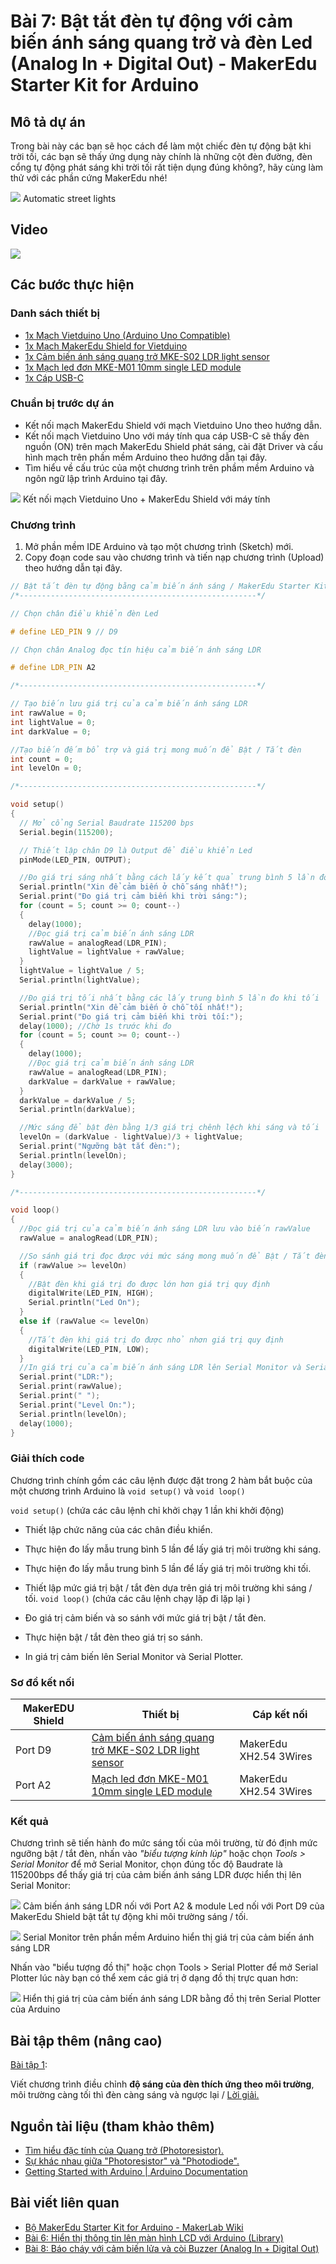 # Bài 7: Bật tắt đèn tự động với cảm biến ánh sáng quang trở và đèn Led (Analog In + Digital Out) - MakerEdu Starter Kit for Arduino

## Mô tả dự án

Trong bài này các bạn sẽ học cách để làm một chiếc đèn tự động bật khi trời tối, các bạn sẽ thấy ứng dụng này chính là những cột đèn đường, đèn cổng tự động phát sáng khi trời tối rất tiện dụng đúng không?, hãy cùng làm thử với các phần cứng MakerEdu nhé!

![](/ex/less07/image/01_1050px-Auto_street_light.jpg)
Automatic street lights

## Video

![](/ex/less07/image/02_video.png)

## Các bước thực hiện

### Danh sách thiết bị

- [1x Mạch Vietduino Uno (Arduino Uno Compatible)](https://makerlab.vn/vuno)
- [1x Mạch MakerEdu Shield for Vietduino](https://makerlab.vn/vietduinosd)
- [1x Cảm biến ánh sáng quang trở MKE-S02 LDR light sensor](https://makerlab.vn/mkes02)
- [1x Mạch led đơn MKE-M01 10mm single LED module](https://makerlab.vn/mkem01)
- [1x Cáp USB-C](https://hshop.vn/cap-usb-type-c)

### Chuẩn bị trước dự án

- Kết nối mạch MakerEdu Shield với mạch Vietduino Uno theo hướng dẫn.
- Kết nối mạch Vietduino Uno với máy tính qua cáp USB-C sẽ thấy đèn nguồn (ON) trên mạch MakerEdu Shield phát sáng, cài đặt Driver và cấu hình mạch trên phần mềm Arduino theo hướng dẫn tại đây.
- Tìm hiểu về cấu trúc của một chương trình trên phầm mềm Arduino và ngôn ngữ lập trình Arduino tại đây.

![](/ex/less07/image/03_connect.jpg)
Kết nối mạch Vietduino Uno + MakerEdu Shield với máy tính

### Chương trình

1. Mở phần mềm IDE Arduino và tạo một chương trình (Sketch) mới.
1. Copy đoạn code sau vào chương trình và tiến nạp chương trình (Upload) theo hướng dẫn tại đây.

```ino
// Bật tắt đèn tự động bằng cảm biến ánh sáng / MakerEdu Starter Kit for Arduino
/*-----------------------------------------------------*/

// Chọn chân điều khiển đèn Led

# define LED_PIN 9 // D9

// Chọn chân Analog đọc tín hiệu cảm biến ánh sáng LDR

# define LDR_PIN A2

/*-----------------------------------------------------*/

// Tạo biến lưu giá trị của cảm biến ánh sáng LDR
int rawValue = 0;
int lightValue = 0;
int darkValue = 0;

//Tạo biến đếm bổ trợ và giá trị mong muốn để Bật / Tắt đèn
int count = 0;
int levelOn = 0;

/*-----------------------------------------------------*/

void setup()
{
  // Mở cổng Serial Baudrate 115200 bps
  Serial.begin(115200);

  // Thiết lập chân D9 là Output để điều khiển Led
  pinMode(LED_PIN, OUTPUT);

  //Đo giá trị sáng nhất bằng cách lấy kết quả trung bình 5 lần đo khi sáng
  Serial.println("Xin để cảm biến ở chỗ sáng nhất!");
  Serial.print("Đo giá trị cảm biến khi trời sáng:");
  for (count = 5; count >= 0; count--)
  {
    delay(1000);
    //Đọc giá trị cảm biến ánh sáng LDR
    rawValue = analogRead(LDR_PIN);
    lightValue = lightValue + rawValue;
  }
  lightValue = lightValue / 5;
  Serial.println(lightValue);

  //Đo giá trị tối nhất bằng các lấy trung bình 5 lần đo khi tối
  Serial.println("Xin để cảm biến ở chỗ tối nhất!");
  Serial.print("Đo giá trị cảm biến khi trời tối:");
  delay(1000); //Chờ 1s trước khi đo
  for (count = 5; count >= 0; count--)
  {
    delay(1000);
    //Đọc giá trị cảm biến ánh sáng LDR
    rawValue = analogRead(LDR_PIN);
    darkValue = darkValue + rawValue;
  }
  darkValue = darkValue / 5;
  Serial.println(darkValue);

  //Mức sáng để bật đèn bằng 1/3 giá trị chênh lệch khi sáng và tối
  levelOn = (darkValue - lightValue)/3 + lightValue;
  Serial.print("Ngưỡng bật tắt đèn:");
  Serial.println(levelOn);
  delay(3000);
}

/*-----------------------------------------------------*/

void loop()
{
  //Đọc giá trị của cảm biến ánh sáng LDR lưu vào biến rawValue
  rawValue = analogRead(LDR_PIN);

  //So sánh giá trị đọc được với mức sáng mong muốn để Bật / Tắt đèn
  if (rawValue >= levelOn)
  {
    //Bật đèn khi giá trị đo được lớn hơn giá trị quy định
    digitalWrite(LED_PIN, HIGH);
    Serial.println("Led On");
  }
  else if (rawValue <= levelOn)
  {
    //Tắt đèn khi giá trị đo được nhỏ nhơn giá trị quy định
    digitalWrite(LED_PIN, LOW);
  }
  //In giá trị của cảm biến ánh sáng LDR lên Serial Monitor và Serial Plotter
  Serial.print("LDR:");
  Serial.print(rawValue);
  Serial.print(" ");
  Serial.print("Level On:");
  Serial.println(levelOn);
  delay(1000);
}
```

### Giải thích code

Chương trình chính gồm các câu lệnh được đặt trong 2 hàm bắt buộc của một chương trình Arduino là `void setup()` và `void loop()`

`void setup()` (chứa các câu lệnh chỉ khởi chạy 1 lần khi khởi động)

- Thiết lập chức năng của các chân điều khiển.
- Thực hiện đo lấy mẫu trung bình 5 lần để lấy giá trị môi trường khi sáng.
- Thực hiện đo lấy mẫu trung bình 5 lần để lấy giá trị môi trường khi tối.
- Thiết lập mức giá trị bật / tắt đèn dựa trên giá trị môi trường khi sáng / tối.
`void loop()` (chứa các câu lệnh chạy lặp đi lặp lại )

- Đo giá trị cảm biến và so sánh với mức giá trị bật / tắt đèn.
- Thực hiện bật / tắt đèn theo giá trị so sánh.
- In giá trị cảm biến lên Serial Monitor và Serial Plotter.

### Sơ đồ kết nối

<table><thead>
  <tr>
    <th>MakerEDU Shield</th>
    <th>Thiết bị</th>
    <th>Cáp kết nối</th>
  </tr></thead>
<tbody>
  <tr>
    <td>Port D9</td>
    <td><a href="https://makerlab.vn/mkes02">Cảm biến ánh sáng quang trở MKE-S02 LDR light sensor</a></td>
    <td>MakerEdu XH2.54 3Wires</td>
  </tr>
  <tr>
    <td>Port A2</td>
    <td><a href="https://makerlab.vn/mkem01">Mạch led đơn MKE-M01 10mm single LED module</a></td>
    <td>MakerEdu XH2.54 3Wires</td>
  </tr>
</tbody>
</table>

### Kết quả

Chương trình sẽ tiến hành đo mức sáng tối của môi trường, từ đó định mức ngưỡng bật / tắt đèn, nhấn vào *"biểu tượng kính lúp"* hoặc chọn *Tools > Serial Monitor* để mở Serial Monitor, chọn đúng tốc độ Baudrate là 115200bps để thấy giá trị của cảm biến ánh sáng LDR được hiển thị lên Serial Monitor:

![](/ex/less07/image/04_1050px-Bat_tat_den_tu_dong.jpg)
Cảm biến ánh sáng LDR nối với Port A2 & module Led nối với Port D9 của MakerEdu Shield bật tắt tự động khi môi trường sáng / tối.

![](/ex/less07/image/05_1050px-Bat_den_tu_dong.png)
Serial Monitor trên phần mềm Arduino hiển thị giá trị của cảm biến ánh sáng LDR

Nhấn vào "biểu tượng đồ thị" hoặc chọn Tools > Serial Plotter để mở Serial Plotter lúc này bạn có thể xem các giá trị ở dạng đồ thị trực quan hơn:

![](/ex/less07/image/06_1050px-Screenshot_2023-07-12_at_13.52.15.png)
Hiển thị giá trị của cảm biến ánh sáng LDR bằng đồ thị trên Serial Plotter của Arduino

## Bài tập thêm (nâng cao)

<ins>Bài tập 1</ins>:

Viết chương trình điều chỉnh **độ sáng của đèn thích ứng theo môi trường**, môi trường càng tối thì đèn càng sáng và ngược lại / [Lời giải.](/solution/README.md)

## Nguồn tài liệu (tham khảo thêm)

- [Tìm hiểu đặc tính của Quang trở (Photoresistor).](https://eepower.com/resistor-guide/resistor-types/photo-resistor/#)
- [Sự khác nhau giữa "Photoresistor" và "Photodiode".](https://www.rfwireless-world.com/Terminology/Photoresistor-vs-Photodiode.html)
- [Getting Started with Arduino | Arduino Documentation](https://docs.arduino.cc/learn/starting-guide/getting-started-arduino)

## Bài viết liên quan

- [Bộ MakerEdu Starter Kit for Arduino - MakerLab Wiki](/README.md)
- [Bài 6: Hiển thị thông tin lên màn hình LCD với Arduino (Library)](/ex/less06/README.md)
- [Bài 8: Báo cháy với cảm biến lửa và còi Buzzer (Analog In + Digital Out)](/ex/less08/README.md)

